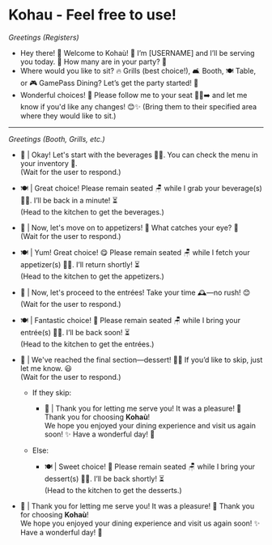 # Kohau - Feel free to use!
*Greetings (Registers)*
- Hey there! 👋 Welcome to Kohaù! 🌟 I’m [USERNAME] and I’ll be serving you today. 🥂 How many are in your party? 🎉
- Where would you like to sit? 🔥 Grills (best choice!), 🛋️ Booth, 🍽️ Table, or 🎮 GamePass Dining? Let’s get the party started! 🎉
- Wonderful choices! 🎉 Please follow me to your seat 🚶‍♂️➡️ and let me know if you'd like any changes! 😊✨
(Bring them to their specified area where they would like to sit.)
----
*Greetings (Booth, Grills, etc.)*
- 🎉 | Okay! Let's start with the beverages 🥤🍹. You can check the menu in your inventory 📜.  
  (Wait for the user to respond.)  

- 🍽️ | Great choice! Please remain seated 🪑 while I grab your beverage(s) 🚶‍♂️. I’ll be back in a minute! ⏳  
  (Head to the kitchen to get the beverages.)  

- 🍤 | Now, let's move on to appetizers! 🤩 What catches your eye? 👀  
  (Wait for the user to respond.)  

- 🍽️ | Yum! Great choice! 😋 Please remain seated 🪑 while I fetch your appetizer(s) 🚶‍♂️. I’ll return shortly! ⏳  
  (Head to the kitchen to get the appetizers.)  

- 🥩 | Now, let's proceed to the entrées! Take your time 🕰️—no rush! 😊  
  (Wait for the user to respond.)  

- 🍽️ | Fantastic choice! 🎉 Please remain seated 🪑 while I bring your entrée(s) 🚶‍♂️. I’ll be back soon! ⏳  
  (Head to the kitchen to get the entrées.)  

- 🍰 | We've reached the final section—dessert! 🍦🍫 If you’d like to skip, just let me know. 😃  
  (Wait for the user to respond.)  

  - If they skip:  
    - 🎊 | Thank you for letting me serve you! It was a pleasure! 💖 Thank you for choosing **Kohaù**!  
      We hope you enjoyed your dining experience and visit us again soon! ✨ Have a wonderful day! 🌸  

  - Else:  
    - 🍽️ | Sweet choice! 🍰 Please remain seated 🪑 while I bring your dessert(s) 🚶‍♂️. I’ll be back shortly! ⏳  
      (Head to the kitchen to get the desserts.)  

- 🎉 | Thank you for letting me serve you! It was a pleasure! 💖 Thank you for choosing **Kohaù**!  
  We hope you enjoyed your dining experience and visit us again soon! ✨ Have a wonderful day! 🌸  
